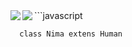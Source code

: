 <a href="https://github.com/Nimaw/">
  <img align="left" src="https://github-readme-stats.vercel.app/api?username=Nimaw&show_icons=true&hide=stars&icon_color=0366d6&line_height=30&include_all_commits" />
</a>
<a href="https://github.com/Nimaw/">
  <img align="left" src="https://github-readme-stats.vercel.app/api/top-langs/?username=Nimaw" />
</a>
  ```javascript
  
      class Nima extens Human
  ```
